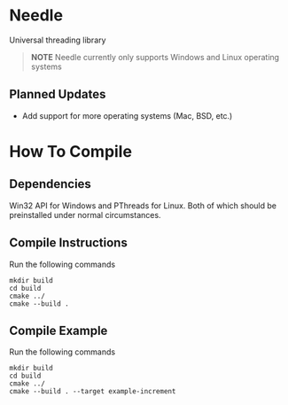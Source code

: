 # Needle
Universal threading library

> **NOTE**
> Needle currently only supports Windows and Linux operating systems

## Planned Updates
- Add support for more operating systems (Mac, BSD, etc.)

# How To Compile
## Dependencies
Win32 API for Windows and PThreads for Linux. Both of which should be preinstalled under normal circumstances.

## Compile Instructions
Run the following commands
```
mkdir build
cd build
cmake ../
cmake --build .
```

## Compile Example
Run the following commands
```
mkdir build
cd build
cmake ../
cmake --build . --target example-increment
```